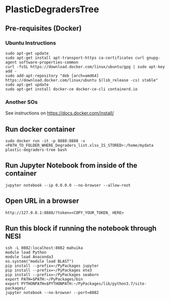 # PlasticDegradersTree

##  Pre-requisites (Docker)

### Ubuntu Instructions

```
sudo apt-get update
sudo apt-get install apt-transport-https ca-certificates curl gnupg-agent software-properties-common
curl -fsSL https://download.docker.com/linux/ubuntu/gpg | sudo apt-key add -
sudo add-apt-repository "deb [arch=amd64] https://download.docker.com/linux/ubuntu $(lsb_release -cs) stable"
sudo apt-get update
sudo apt-get install docker-ce docker-ce-cli containerd.io
```

### Another SOs

See instructions on https://docs.docker.com/install/

##  Run docker container

```
sudo docker run -it -p 8888:8888 -v <PATH_TO_FOLDER_WHERE_Degraders_list.xlsx_IS_STORED>:/home/mydata plastic-degraders-tree bash
```

##  Run Jupyter Notebook from inside of the container

```
jupyter notebook --ip 0.0.0.0 --no-browser --allow-root
```

##  Open URL in a browser

```
http://127.0.0.1:8888/?token=<COPY_YOUR_TOKEN_ HERE>
```

##  Run this block if running the notebook through NESI

```
ssh -L 8082:localhost:8082 mahuika
module load Python
module load Anaconda3
os.system("module load BLAST")
pip install --prefix=~/PyPackages jupyter
pip install --prefix=~/PyPackages ete3
pip install --prefix=~/PyPackages seaborn
export PATH=$PATH:~/PyPackages/bin
export PYTHONPATH=$PYTHONPATH:~/PyPackages/lib/python3.7/site-packages/
jupyter notebook --no-browser --port=8082
```
